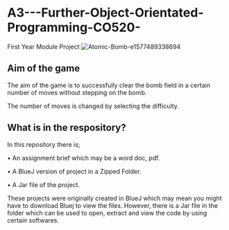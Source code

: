 # A3---Further-Object-Orientated-Programming-CO520-

First Year Module Project
![Atomic-Bomb-e1577489338694](https://user-images.githubusercontent.com/74104140/98501562-7bcd3300-2247-11eb-8370-176208d0a6ad.jpg)
## Aim of the game
The aim of the game is to successfully clear the bomb field in a certain number of moves without stepping on the bomb. 

The number of moves is changed by selecting the difficulty.

## What is in the respository?
In this repository there is;

• An assignment brief which may be a word doc, pdf.

• A BlueJ version of project in a Zipped Folder.

• A Jar file of the project.

These projects were originally created in BlueJ which may mean you might have to download Bluej to view the files. However, there is a Jar file in the folder which can be used to open, extract and view the code by using certain softwares.
